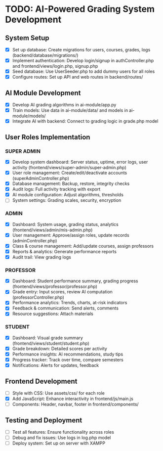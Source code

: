 # TODO: AI-Powered Grading System Development

## System Setup
- [x] Set up database: Create migrations for users, courses, grades, logs (backend/database/migrations/)
- [x] Implement authentication: Develop login/signup in authController.php and frontend/views/login.php, signup.php
- [x] Seed database: Use UserSeeder.php to add dummy users for all roles
- [x] Configure routes: Set up API and web routes in backend/routes/

## AI Module Development
- [x] Develop AI grading algorithms in ai-module/app.py
- [x] Train models: Use data in ai-module/data/ and models in ai-module/models/
- [x] Integrate AI with backend: Connect to grading logic in grade.php model

## User Roles Implementation

### SUPER ADMIN
- [x] Develop system dashboard: Server status, uptime, error logs, user activity (frontend/views/super-admin/super-admin.php)
- [x] User role management: Create/edit/deactivate accounts (superAdminController.php)
- [x] Database management: Backup, restore, integrity checks
- [x] Audit logs: Full activity tracking with export
- [x] AI module configuration: Adjust algorithms, thresholds
- [ ] System settings: Grading scales, security, encryption

### ADMIN
- [x] Dashboard: System usage, grading status, analytics (frontend/views/admin/mis-admin.php)
- [x] User management: Approve/assign roles, update records (adminController.php)
- [x] Class & course management: Add/update courses, assign professors
- [x] Reports & analytics: Generate performance reports
- [x] Audit trail: View grading logs

### PROFESSOR
- [x] Dashboard: Student performance summary, grading progress (frontend/views/professor/professor.php)
- [x] Grade entry: Input scores, review AI computation (professorController.php)
- [x] Performance analytics: Trends, charts, at-risk indicators
- [x] Feedback & communication: Send alerts, comments
- [x] Resource suggestions: Attach materials

### STUDENT
- [x] Dashboard: Visual grade summary (frontend/views/student/student.php)
- [x] Grade breakdown: Detailed scores per activity
- [x] Performance insights: AI recommendations, study tips
- [x] Progress tracker: Track over time, compare semesters
- [x] Notifications: Alerts for updates, feedback

## Frontend Development
- [ ] Style with CSS: Use assets/css/ for each role
- [x] Add JavaScript: Enhance interactivity in frontend/js/main.js
- [ ] Components: Header, navbar, footer in frontend/components/

## Testing and Deployment
- [ ] Test all features: Ensure functionality across roles
- [ ] Debug and fix issues: Use logs in log.php model
- [ ] Deploy system: Set up on server with XAMPP
